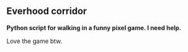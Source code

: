 ## Everhood corridor
**Python script for walking in a funny pixel game. I need help.**

Love the game btw.
